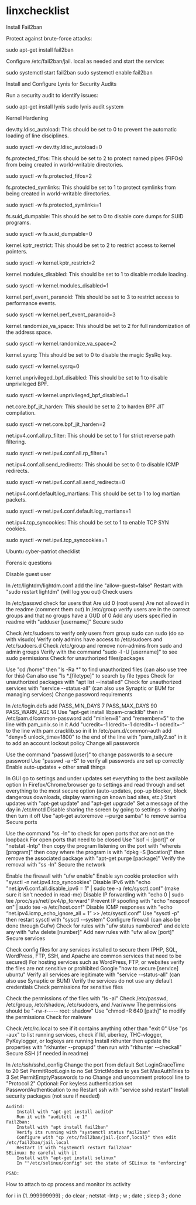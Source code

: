 # linxchecklist

Install Fail2ban

Protect against brute-force attacks:

sudo apt-get install fail2ban


Configure /etc/fail2ban/jail. local as needed and start the service:

sudo systemctl start fail2ban
sudo systemctl enable fail2ban

Install and Configure Lynis for Security Audits

Run a security audit to identify issues:

sudo apt-get install lynis
sudo lynis audit system

Kernel Hardening

dev.tty.ldisc_autoload: This should be set to 0 to prevent the automatic loading of line disciplines.

 

sudo sysctl -w dev.tty.ldisc_autoload=0

fs.protected_fifos: This should be set to 2 to protect named pipes (FIFOs) from being created in world-writable directories.

 

sudo sysctl -w fs.protected_fifos=2

fs.protected_symlinks: This should be set to 1 to protect symlinks from being created in world-writable directories.

 

sudo sysctl -w fs.protected_symlinks=1

fs.suid_dumpable: This should be set to 0 to disable core dumps for SUID programs.

 

sudo sysctl -w fs.suid_dumpable=0

kernel.kptr_restrict: This should be set to 2 to restrict access to kernel pointers.

 

sudo sysctl -w kernel.kptr_restrict=2

kernel.modules_disabled: This should be set to 1 to disable module loading.

 

sudo sysctl -w kernel.modules_disabled=1

kernel.perf_event_paranoid: This should be set to 3 to restrict access to performance events.

 

sudo sysctl -w kernel.perf_event_paranoid=3

kernel.randomize_va_space: This should be set to 2 for full randomization of the address space.

 

sudo sysctl -w kernel.randomize_va_space=2

kernel.sysrq: This should be set to 0 to disable the magic SysRq key.

 

sudo sysctl -w kernel.sysrq=0

kernel.unprivileged_bpf_disabled: This should be set to 1 to disable unprivileged BPF.

 

sudo sysctl -w kernel.unprivileged_bpf_disabled=1

net.core.bpf_jit_harden: This should be set to 2 to harden BPF JIT compilation.

 

sudo sysctl -w net.core.bpf_jit_harden=2

net.ipv4.conf.all.rp_filter: This should be set to 1 for strict reverse path filtering.

 

sudo sysctl -w net.ipv4.conf.all.rp_filter=1

net.ipv4.conf.all.send_redirects: This should be set to 0 to disable ICMP redirects.

 

sudo sysctl -w net.ipv4.conf.all.send_redirects=0

net.ipv4.conf.default.log_martians: This should be set to 1 to log martian packets.

 

sudo sysctl -w net.ipv4.conf.default.log_martians=1

net.ipv4.tcp_syncookies: This should be set to 1 to enable TCP SYN cookies.

 

sudo sysctl -w net.ipv4.tcp_syncookies=1



Ubuntu cyber-patriot checklist

Forensic questions

Disable guest user

 In /etc/lightdm/lightdm.conf add the line "allow-guest=false"
 Restart with "sudo restart lightdm" (will log you out)
Check users

 In /etc/passwd check for users that
     Are uid 0 (root users)
     Are not allowed in the readme (comment them out)
 In /etc/group verify users are in the correct groups and that no groups have a GUD of 0
 Add any users specified in readme with "adduser [username]"
Secure sudo

 Check /etc/sudoers to verify only users from group sudo can sudo (do so with visudo)
 Verify only admins have access to /etc/sudoers and /etc/sudoers.d
 Check /etc/group and remove non-admins from sudo and admin groups
 Verify with the command "sudo -l -U [username]" to see sudo permissions
Check for unauthorized files/packages

 Use "cd /home" then "ls -Ra *"  to find unauthorized files (can also use tree for this)
     Can also use "ls *.[filetype]" to search by file types
 Check for unauthorized packages with "apt list --installed"
 Check for unauthorized services with "service --status-all" (can also use Synaptic or BUM for managing services)
Change password requirements

 In /etc/login.defs add
     PASS_MIN_DAYS 7
     PASS_MAX_DAYS 90
     PASS_WARN_AGE 14
 Use "apt-get install libpam-cracklib" then in /etc/pam.d/common-password add
     "minlen=8" and "remember=5" to the line with pam_unix.so in it
     Add "ucredit=-1 lcredit=-1 dcredit=-1 ocredit=-" to the line with pam.cracklib.so in it
 In /etc/pam.d/common-auth add "deny=5 unlock_time=1800" to the end of the line with "pam_tally2.so" in it to add an account lockout policy
Change all passwords

 Use the command "passwd [user]" to change passwords to a secure password
 Use "passwd -a -S" to verify all passwords are set up correctly
Enable auto-updates + other small things

 In GUI go to settings and under updates set everything to the best available option
 In Firefox/Chrome/browser go to settings and read through and set everything to the most secure option (auto-updates, pop-up blocker, block dangerous downloads, display warning on known bad sites, etc.)
 Start updates with "apt-get update" and "apt-get upgrade"
 Set a message of the day in /etc/motd
 Disable sharing the screen by going to settings -> sharing then turn it off
 Use "apt-get autoremove --purge samba" to remove samba
Secure ports

 Use the command "ss -ln" to check for open ports that are not on the loopback
 For open ports that need to be closed
     Use "lsof -i :[port]" or "netstat -lntp" then copy the program listening on the port with "whereis [program]" then copy where the program is with "dpkg -S [location]" then remove the associated package with "apt-get purge [package]"
     Verify the removal with "ss -ln"
Secure the network

Enable the firewall with "ufw enable"
Enable syn cookie protection with "sysctl -n net.ipv4.tcp_syncookies"
Disable IPv6 with "echo "net.ipv6.conf.all.disable_ipv6 = 1" | sudo tee -a /etc/sysctl.conf" (make sure it isn't needed in read-me)
Disable IP forwarding with "echo 0 | sudo tee /proc/sys/net/ipv4/ip_forward"
Prevent IP spoofing with "echo "nospoof on" | sudo tee -a /etc/host.conf"
Disable ICMP responses with "echo “net.ipv4.icmp_echo_ignore_all = 1” >> /etc/sysctl.conf"
Use "sysctl -p" then restart sysctl with "sysctl --system"
Configure firewall (can also be done through Gufw)
    Check for rules with "ufw status numbered" and delete any with "ufw delete [number]"
    Add new rules with "ufw allow [port]"
Secure services

Check config files for any services installed to secure them (PHP, SQL, WordPress, FTP, SSH, and Apache are common services that need to be secured)
    For hosting services such as WordPress, FTP, or websites verify the files are not sensitive or prohibited
    Google "how to secure [service] ubuntu"
Verify all services are legitimate with "service --status-all" (can also use Synaptic or BUM)
Verify the services do not use any default credentials
Check permissions for sensitive files

Check the permissions of the files with "ls -al"
    Check /etc/passwd, /etc/group, /etc/shadow, /etc/sudoers, and /var/www
The permissions should be "-rw-r----- root: shadow"
Use "chmod -R 640 [path]" to modify the permissions
Check for malware

Check /etc/rc.local to see if it contains anything other than "exit 0"
Use "ps -aux" to list running services, check if lkl, uberkey, THC-vlogger, PyKeylogger, or logkeys are running
Install rkhunter then update the properties with "rkhunter --propupd" then run with "rkhunter --checkall"
Secure SSH (if needed in readme)

In /etc/ssh/sshd_config
    Change the port from default
    Set LoginGraceTime to 20
    Set PermitRootLogin to no
    Set StrictModes to yes
    Set MaxAuthTries to 3
    Set PermitEmptyPasswords to no
    Change and uncomment protocol line to "Protocol 2"
    Optional: For keyless authentication set PasswordAuthentication to no
Restart ssh with "service sshd restart"
Install security packages (not sure if needed)

    Auditd:
        Install with "apt-get install auditd"
        Run it with "auditctl -e 1"
    Fail2ban:
        Install with "apt install fail2ban"
        Verify its running with "systemctl status fail2ban"
        Configure with "cp /etc/fail2ban/jail.{conf,local}" then edit /etc/fail2ban/jail.local
        Restart it with "systemctl restart fail2ban"
    SELinux: Be careful with it
        Install with "apt-get install selinux"
        In ""/etc/selinux/config" set the state of SELinux to "enforcing"

    PSAD:
How to attach to cp process and monitor its activity

for i in {1..999999999} ; do clear ; netstat -lntp ; w ; date ; sleep 3 ; done
